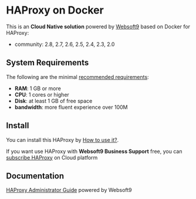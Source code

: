 # HAProxy on Docker  

This is an **Cloud Native solution** powered by [Websoft9](https://www.websoft9.com) based on Docker for HAProxy:

 - community:  2.8, 2.7, 2.6, 2.5, 2.4, 2.3, 2.0


## System Requirements

The following are the minimal [recommended requirements](https://hub.docker.com/_/haproxy):

* **RAM**: 1 GB or more
* **CPU**: 1 cores or higher
* **Disk**: at least 1 GB of free space
* **bandwidth**: more fluent experience over 100M  

## Install

You can install this HAProxy by [How to use it?](https://github.com/Websoft9/docker-library#how-to-use-it).   

If you want use HAProxy with **Websoft9 Business Support** free, you can [subscribe HAProxy](https://www.websoft9.com/apps) on Cloud platform

## Documentation

[HAProxy Administrator Guide](https://support.websoft9.com/docs/haproxy) powered by Websoft9